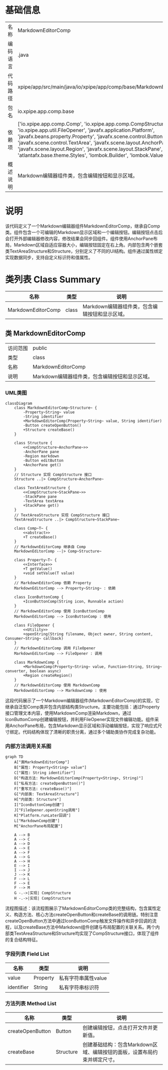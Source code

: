 # 基础信息

|      |      |
|------|------|
| 名称 | MarkdownEditorComp |
| 编码语言 | .java |
| 代码路径 | xpipe/app/src/main/java/io/xpipe/app/comp/base/MarkdownEditorComp.java |
| 包名 | io.xpipe.app.comp.base |
| 依赖项 | ['io.xpipe.app.comp.Comp', 'io.xpipe.app.comp.CompStructure', 'io.xpipe.app.util.FileOpener', 'javafx.application.Platform', 'javafx.beans.property.Property', 'javafx.scene.control.Button', 'javafx.scene.control.TextArea', 'javafx.scene.layout.AnchorPane', 'javafx.scene.layout.Region', 'javafx.scene.layout.StackPane', 'atlantafx.base.theme.Styles', 'lombok.Builder', 'lombok.Value'] |
| 概述说明 | Markdown编辑器组件类，包含编辑按钮和显示区域。 |

# 说明

该代码定义了一个Markdown编辑器组件MarkdownEditorComp，继承自Comp类。组件包含一个可编辑的Markdown显示区域和一个编辑按钮。编辑按钮点击后会打开外部编辑器修改内容，修改结果会同步回组件。组件使用AnchorPane布局，Markdown区域自适应容器大小，编辑按钮固定在右上角。内部包含两个嵌套类TextAreaStructure和Structure，分别定义了不同的UI结构。组件通过属性绑定实现数据同步，支持自定义标识符和值属性。

# 类列表 Class Summary

| 名称   | 类型  | 说明 |
|-------|------|-------------|
| MarkdownEditorComp | class | Markdown编辑器组件类，包含编辑按钮和显示区域。 |



## 类 MarkdownEditorComp

|      |      |
|------|------|
| 访问范围 | public |
| 类型 | class |
| 名称 | MarkdownEditorComp |
| 说明 | Markdown编辑器组件类，包含编辑按钮和显示区域。 |


### UML类图

```mermaid
classDiagram
    class MarkdownEditorComp~Structure~ {
        -Property~String~ value
        -String identifier
        +MarkdownEditorComp(Property~String~ value, String identifier)
        -Button createOpenButton()
        +Structure createBase()
    }

    class Structure {
        <<CompStructure~AnchorPane~>>
        -AnchorPane pane
        -Region markdown
        -Button editButton
        +AnchorPane get()
    }
    // Structure 实现 CompStructure 接口
    Structure ..|> CompStructure~AnchorPane~

    class TextAreaStructure {
        <<CompStructure~StackPane~>>
        -StackPane pane
        -TextArea textArea
        +StackPane get()
    }
    // TextAreaStructure 实现 CompStructure 接口
    TextAreaStructure ..|> CompStructure~StackPane~

    class Comp~T~ {
        <<abstract>>
        +T createBase()
    }
    // MarkdownEditorComp 继承自 Comp
    MarkdownEditorComp --|> Comp~Structure~

    class Property~T~ {
        <<Interface>>
        +T getValue()
        +void setValue(T value)
    }
    // MarkdownEditorComp 依赖 Property
    MarkdownEditorComp --> Property~String~ : 依赖

    class IconButtonComp {
        +IconButtonComp(String icon, Runnable action)
    }
    // MarkdownEditorComp 使用 IconButtonComp
    MarkdownEditorComp --> IconButtonComp : 使用

    class FileOpener {
        <<Utility>>
        +openString(String filename, Object owner, String content, Consumer~String~ callback)
    }
    // MarkdownEditorComp 调用 FileOpener
    MarkdownEditorComp --> FileOpener : 调用

    class MarkdownComp {
        +MarkdownComp(Property~String~ value, Function~String, String~ converter, boolean async)
        +Region createRegion()
    }
    // MarkdownEditorComp 使用 MarkdownComp
    MarkdownEditorComp --> MarkdownComp : 使用
```

这段代码展示了一个Markdown编辑器组件(MarkdownEditorComp)的实现，它继承自泛型Comp类并包含内部结构类Structure。主要功能包括：通过Property接口管理文本内容，使用MarkdownComp渲染Markdown，通过IconButtonComp创建编辑按钮，并利用FileOpener实现文件编辑功能。组件采用AnchorPane布局，包含Markdown显示区域和浮动编辑按钮，实现了响应式尺寸绑定。代码结构体现了清晰的职责分离，通过多个辅助类协作完成复杂功能。


### 内部方法调用关系图

```mermaid
graph TD
    A["类MarkdownEditorComp"]
    B["属性: Property<String> value"]
    C["属性: String identifier"]
    D["构造方法: MarkdownEditorComp(Property<String>, String)"]
    E["私有方法: createOpenButton()"]
    F["重写方法: createBase()"]
    G["内部类: TextAreaStructure"]
    H["内部类: Structure"]
    I["IconButtonComp创建"]
    J["FileOpener.openString调用"]
    K["Platform.runLater回调"]
    L["MarkdownComp创建"]
    M["AnchorPane布局配置"]

    A --> B
    A --> C
    A --> D
    A --> E
    A --> F
    A --> G
    A --> H
    E --> I
    I --> J
    J --> K
    F --> L
    F --> E
    F --> M
    G -.->|实现| CompStructure
    H -.->|实现| CompStructure
```

流程图描述：该流程图展示了MarkdownEditorComp类的完整结构，包含属性定义、构造方法、核心方法createOpenButton和createBase的调用链。特别注意createOpenButton方法中通过IconButtonComp触发文件操作和异步回调的流程，以及createBase方法中Markdown组件创建与布局配置的关联关系。两个内部类TextAreaStructure和Structure均实现了CompStructure接口，体现了组件的复合结构特征。

### 字段列表 Field List

| 名称  | 类型  | 说明 |
|-------|-------|------|
| value | Property<String> | 私有字符串属性value |
| identifier | String | 私有字符串标识符 |

### 方法列表 Method List

| 名称  | 类型  | 说明 |
|-------|-------|------|
| createOpenButton | Button | 创建编辑按钮，点击打开文件并更新值。 |
| createBase | Structure | 创建基础结构：包含Markdown区域、编辑按钮的面板，设置布局约束并绑定尺寸。 |




